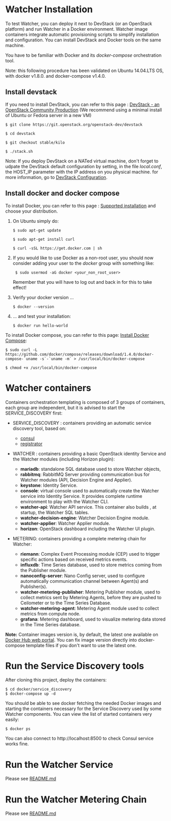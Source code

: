 Watcher Installation
====================

To test Watcher, you can deploy it next to DevStack (or an OpenStack platform) and run Watcher in a
Docker environment. Watcher image containers integrate automatic
provisioning scripts to simplify installation and configuration. You can
install DevStack and Docker tools on the same machine.

You have to be familiar with Docker and its *docker-compose*
orchestration tool.

Note: this following procedure has been validated on Ubuntu 14.04.LTS OS, with docker v1.8.0. and docker-compose v1.4.0.

Install devstack
----------------

If you need to install DevStack, you can refer to this page : [DevStack - an OpenStack Community Production] (We recommend using a minimal install of Ubuntu or Fedora server in a new VM)

    $ git clone https://git.openstack.org/openstack-dev/devstack

    $ cd devstack

    $ git checkout stable/kilo 

    $ ./stack.sh

Note: If you deploy DevStack on a NATed virtual machine, don't forget to udpate the DevStack default configuration by setting, in the file *local.conf*, the HOST_IP parameter with the IP address on you physical machine. for more information, go to [DevStack Configuration].

Install docker and docker compose
---------------------------------

To install Docker, you can refer to this page : [Supported installation]
and choose your distribution.

1.  On Ubuntu simply do:

        $ sudo apt-get update

        $ sudo apt-get install curl

        $ curl -sSL https://get.docker.com | sh

2. If you would like to use Docker as a non-root user, you should now consider adding your user to the *docker* group with something like:

        $ sudo usermod -aG docker <your_non_root_user>
    Remember that you will have to log out and back in for this to take effect!

3.  Verify your docker version ...

        $ docker --version

3.  ... and test your installation:

        $ docker run hello-world

To install Docker compose, you can refer to this page: [Install Docker Compose]:

    $ sudo curl -L https://github.com/docker/compose/releases/download/1.4.0/docker-compose-`uname -s`-`uname -m` > /usr/local/bin/docker-compose

    $ chmod +x /usr/local/bin/docker-compose

  [DevStack - an OpenStack Community Production]: http://docs.openstack.org/developer/devstack/
  [DevStack Configuration]: http://docs.openstack.org/developer/devstack/configuration.html
  [Supported installation]: https://docs.docker.com/installation/
  [Install Docker Compose]: https://docs.docker.com/compose/install/

Watcher containers
==================

Containers orchestration templating is composed of 3 groups of
containers, each group are independent, but it is advised to start the SERVICE_DISCOVERY first:

-   SERVICE\_DISCOVERY : containers providing an automatic service discovery tool, based on:
     -   [consul]
     -   [registrator]

-   WATCHER : containers providing a basic OpenStack identity Service and the Watcher modules (including Horizon plugin):
     -   **mariadb**: standalone SQL database used to store Watcher objects,
     -   **rabbitmq**: RabbitMQ Server providing communication bus for Watcher modules (API, Decision Engine and Applier).
     -   **keystone**: Identity Service.
     -   **console**: virtual console used to automatically create the Watcher service into Identity Service. It provides complete runtime environment to play with the Watcher CLI. 
     -   **watcher-api**: Watcher API service. This container also builds , at startup, the Watcher SQL tables.
     -   **watcher-decision-engine**: Watcher Decision Engine module.
     -   **watcher-applier**: Watcher Applier module.
     -   **horizon**: OpenStack dashboard including the Watcher UI plugin.

-  METERING: containers providing a complete metering chain for Watcher:
     -   **riemann**: Complex Event Processing module (CEP) used to trigger specific actions based on received metrics events.
     -   **influxdb**: Time Series database, used to store metrics coming from the Publisher module.
     -   **nanoconfig-server**: Nano Config server, used to configure automatically communication channel between Agent(s) and Publisher(s).
     -   **watcher-metering-publisher**: Metering Publisher module, used to collect metrics sent by Metering Agents, before they are pushed to Ceilometer or to the Time Series Database.
     -   **watcher-metering-agent**: Metering Agent module used to collect metrics from compute node.
     -   **grafana**: Metering dashboard, used to visualize metering data stored in the Time Series database.

  [consul]: https://github.com/hashicorp/consul
  [registrator]: https://github.com/gliderlabs/registrator

**Note:** Container images version is, by default, the latest one available on [Docker Hub web portal]. You can fix image version directly into docker-compose template files if you don't want to use the latest one.
  
[Docker Hub web portal]: https://hub.docker.com/u/watcher/

Run the Service Discovery tools
===============================

After cloning this project, deploy the containers:

    $ cd docker/service_discovery
    $ docker-compose up -d

You should be able to see docker fetching the needed Docker images and starting the containers necessary for the Service Discovery used by some Watcher components.
You can view the list of started containers very easily:

    $ docker ps

You can also connect to http://localhost:8500 to check Consul service works fine.

Run the Watcher Service
=======================
  Please see [README.md](https://github.com/b-com/watcher-tools/tree/master/docker/watcher/README.md) 

Run the Watcher Metering Chain
==============================
  Please see [README.md](https://github.com/b-com/watcher-tools/tree/master/docker/metering/README.md) 